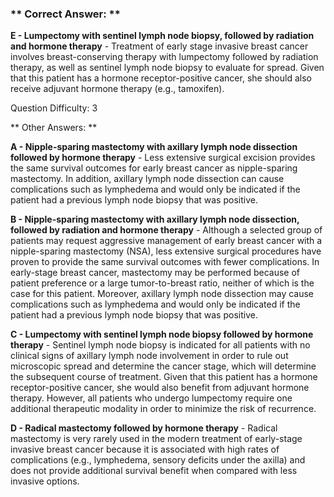 ### ** Correct Answer: **

**E - Lumpectomy with sentinel lymph node biopsy, followed by radiation and hormone therapy** - Treatment of early stage invasive breast cancer involves breast-conserving therapy with lumpectomy followed by radiation therapy, as well as sentinel lymph node biopsy to evaluate for spread. Given that this patient has a hormone receptor-positive cancer, she should also receive adjuvant hormone therapy (e.g., tamoxifen).

Question Difficulty: 3

** Other Answers: **

**A - Nipple-sparing mastectomy with axillary lymph node dissection followed by hormone therapy** - Less extensive surgical excision provides the same survival outcomes for early breast cancer as nipple-sparing mastectomy. In addition, axillary lymph node dissection can cause complications such as lymphedema and would only be indicated if the patient had a previous lymph node biopsy that was positive.

**B - Nipple-sparing mastectomy with axillary lymph node dissection, followed by radiation and hormone therapy** - Although a selected group of patients may request aggressive management of early breast cancer with a nipple-sparing mastectomy (NSA), less extensive surgical procedures have proven to provide the same survival outcomes with fewer complications. In early-stage breast cancer, mastectomy may be performed because of patient preference or a large tumor-to-breast ratio, neither of which is the case for this patient. Moreover, axillary lymph node dissection may cause complications such as lymphedema and would only be indicated if the patient had a previous lymph node biopsy that was positive.

**C - Lumpectomy with sentinel lymph node biopsy followed by hormone therapy** - Sentinel lymph node biopsy is indicated for all patients with no clinical signs of axillary lymph node involvement in order to rule out microscopic spread and determine the cancer stage, which will determine the subsequent course of treatment. Given that this patient has a hormone receptor-positive cancer, she would also benefit from adjuvant hormone therapy. However, all patients who undergo lumpectomy require one additional therapeutic modality in order to minimize the risk of recurrence.

**D - Radical mastectomy followed by hormone therapy** - Radical mastectomy is very rarely used in the modern treatment of early-stage invasive breast cancer because it is associated with high rates of complications (e.g., lymphedema, sensory deficits under the axilla) and does not provide additional survival benefit when compared with less invasive options.

